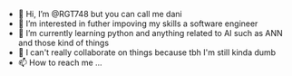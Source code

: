 - 👋 Hi, I’m @RGT748 but you can call me dani
- 👀 I’m interested in futher impoving my skills a software engineer
- 🌱 I’m currently learning python and anything related to AI such as ANN and those kind of things
- 💞️ I can't really collaborate on things because tbh I'm still kinda dumb
- 📫 How to reach me ...

<!---
RGT748/RGT748 is a ✨ special ✨ repository because its `README.md` (this file) appears on your GitHub profile.
You can click the Preview link to take a look at your changes.
--->
